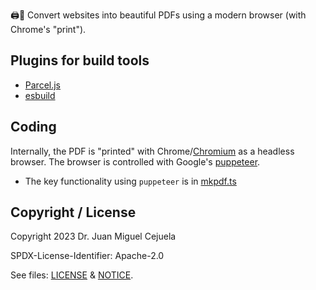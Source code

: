 🖨️🎨 Convert websites into beautiful PDFs using a modern browser (with Chrome's "print").


## Plugins for build tools

* [Parcel.js](plugins/parcel-reporter-mkpdf)
* [esbuild](https://github.com/juanmirocks/mkpdf/issues/2)


## Coding

Internally, the PDF is "printed" with Chrome/[Chromium](https://github.com/chromium/chromium) as a headless browser. The browser is controlled with Google's [puppeteer](https://github.com/puppeteer/puppeteer).

* The key functionality using `puppeteer` is in [mkpdf.ts](./src/mkpdf.ts)


## Copyright / License

Copyright 2023 Dr. Juan Miguel Cejuela

SPDX-License-Identifier: Apache-2.0

See files: [LICENSE](./LICENSE) & [NOTICE](./NOTICE).
